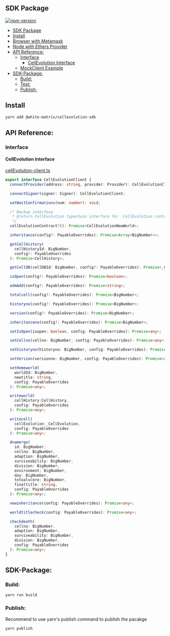 ## SDK Package
[![npm version](https://badge.fury.io/js/blindbox-sdk.svg)](https://badge.fury.io/js/blindbox-sdk)

- [SDK Package](#sdk-package)
- [Install](#install)
- [Browser with Metamask](#browser-with-metamask)
- [Node with Ethers Provider](#node-with-ethers-provider)
- [API Reference:](#api-reference)
  - [Interface](#interface)
    - [CellEvolution Interface](#cellEvolution-interface)
  - [MockClient Example](#mockclient-example)
- [SDK-Package:](#sdk-package-1)
  - [Build:](#build)
  - [Test:](#test)
  - [Publish:](#publish)

## Install
```bash
yarn add @white-matrix/cellevolution-sdk
```

## API Reference:
### Interface
#### CellEvolution Interface
[cellEvolution-client.ts](./src/client/cellEvolution-client.ts)
```typescript
export interface CellEvolutionClient {
  connectProvider(address: string, provider: Provider): CellEvolutionClient;

  connectSigner(signer: Signer): CellEvolutionClient;

  setWaitConfirmations(num: number): void;

  /* Backup interface
   * @return CellEvolution typechain interface for  CellEvolution contract
   */
  cellEvolutionContract?(): Promise<CellEvolutionNewWorld>;

  inheritance(config?: PayableOverrides): Promise<Array<BigNumber>>;

  getCellHistory(
    cellHistoryId: BigNumber,
    config?: PayableOverrides
  ): Promise<CellHistory>;

  getCellDB(cellDBId: BigNumber, config?: PayableOverrides): Promise<_CellEvolution>;

  isOpen(config?: PayableOverrides): Promise<boolean>;

  admAdd(config?: PayableOverrides): Promise<string>;

  totalcell(config?: PayableOverrides): Promise<BigNumber>;

  historyno(config?: PayableOverrides): Promise<BigNumber>;

  version(config?: PayableOverrides): Promise<BigNumber>;

  inheritanceno(config?: PayableOverrides): Promise<BigNumber>;

  setIsOpen(isopen: boolean, config: PayableOverrides): Promise<any>;

  setCellno(cellno: BigNumber, config: PayableOverrides): Promise<any>;

  sethistoryno(historyno: BigNumber, config: PayableOverrides): Promise<any>;

  setVersion(versionno: BigNumber, config: PayableOverrides): Promise<any>;

  setHomeworld(
    worldId: BigNumber,
    newtitle: string,
    config: PayableOverrides
  ): Promise<any>;

  writeworld(
    cellHistory:CellHistory,
    config: PayableOverrides
  ): Promise<any>;

  writecell(
    cellEvolution:_CellEvolution,
    config: PayableOverrides
  ): Promise<any>;

  dnamerge(
    id: BigNumber,
    cellno: BigNumber,
    adaption: BigNumber,
    surviveability: BigNumber,
    division: BigNumber,
    environment: BigNumber,
    day: BigNumber,
    totoalscore: BigNumber,
    finaltitle: string,
    config: PayableOverrides
  ): Promise<any>;

  newinheritance(config: PayableOverrides): Promise<any>;

  worldtitlecheck(config: PayableOverrides): Promise<any>;

  checkdeath(
    cellno: BigNumber,
    adaption: BigNumber,
    surviveability: BigNumber,
    division: BigNumber,
    config: PayableOverrides
  ): Promise<any>;
}
```

## SDK-Package:

### Build:
```bash
yarn run build
```

### Publish:
Recommend to use yarn's publish command to publish the pacakge
```bash
yarn publish
```
